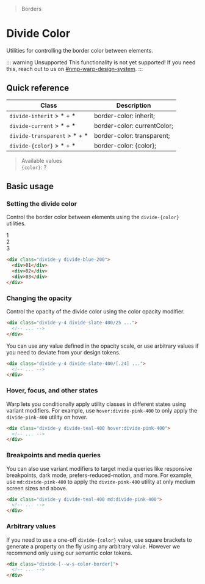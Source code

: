 > Borders

# Divide Color
Utilities for controlling the border color between elements.

::: warning Unsupported
This functionality is not yet supported! If you need this, reach out to us on [#nmp-warp-design-system](https://sch-chat.slack.com/archives/C04P0GYTHPV).
:::

## Quick reference

| Class                        | Description                 |
| ---------------------------- | --------------------------- |
| `divide-inherit` > * + *     | border-color: inherit;      |
| `divide-current` > * + *     | border-color: currentColor; |
| `divide-transparent` > * + * | border-color: transparent;  |
| `divide-{color}`  > * + *    | border-color: {color};      |

> Available values <br />
> `{color}`: ? <br />

## Basic usage
### Setting the divide color
Control the border color between elements using the `divide-{color}` utilities.

<container>
  <div class="flex justify-items-stretch pd-bg-pink-500 rounded-8 divide-x divide-blue-200 w-full">
    <div class="p-24 flex-1 text-center">1</div>
    <div class="p-24 flex-1 text-center">2</div>
    <div class="p-24 flex-1 text-center">3</div>
  </div>
</container>

```html
<div class="divide-y divide-blue-200">
  <div>01</div>
  <div>02</div>
  <div>03</div>
</div>
```
### Changing the opacity
Control the opacity of the divide color using the color opacity modifier.

```html
<div class="divide-y-4 divide-slate-400/25 ...">
  <!-- ... -->
</div>
```

You can use any value defined in the opacity scale, or use arbitrary values if you need to deviate from your design tokens.

```html
<div class="divide-y-4 divide-slate-400/[.24] ...">
  <!-- ... -->
</div>
```

### Hover, focus, and other states
Warp lets you conditionally apply utility classes in different states using variant modifiers. For example, use `hover:divide-pink-400` to only apply the `divide-pink-400` utility on hover.

```html
<div class="divide-y divide-teal-400 hover:divide-pink-400">
  <!-- ... -->
</div>
```

### Breakpoints and media queries
You can also use variant modifiers to target media queries like responsive breakpoints, dark mode, prefers-reduced-motion, and more. For example, use `md:divide-pink-400` to apply the `divide-pink-400` utility at only medium screen sizes and above.

```html
<div class="divide-y divide-teal-400 md:divide-pink-400">
  <!-- ... -->
</div>
```

### Arbitrary values
If you need to use a one-off `divide-{color}` value, use square brackets to generate a property on the fly using any arbitrary value. However we recommend only using our semantic color tokens.

```html
<div class="divide-[--w-s-color-border]">
  <!-- ... -->
</div>
```
